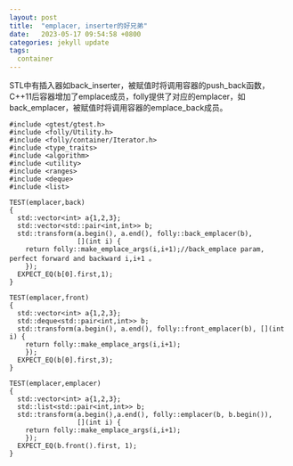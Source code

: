 ```yaml
---
layout: post
title:  "emplacer, inserter的好兄弟"
date:   2023-05-17 09:54:58 +0800
categories: jekyll update
tags:
  container 
---
```


STL中有插入器如back_inserter，被赋值时将调用容器的push_back函数，C\++11后容器增加了emplace成员，folly提供了对应的emplacer，如back_emplacer，被赋值时将调用容器的emplace_back成员。

    #include <gtest/gtest.h>
    #include <folly/Utility.h>
    #include <folly/container/Iterator.h>
    #include <type_traits>
    #include <algorithm>
    #include <utility>
    #include <ranges>
    #include <deque>
    #include <list>

    TEST(emplacer,back)
    {
      std::vector<int> a{1,2,3};
      std::vector<std::pair<int,int>> b;
      std::transform(a.begin(), a.end(), folly::back_emplacer(b),
                     [](int i) {
        return folly::make_emplace_args(i,i+1);//back_emplace param, perfect forward and backward i,i+1 。
        });
      EXPECT_EQ(b[0].first,1);
    }

    TEST(emplacer,front)
    {
      std::vector<int> a{1,2,3};
      std::deque<std::pair<int,int>> b;
      std::transform(a.begin(), a.end(), folly::front_emplacer(b), [](int i) {
        return folly::make_emplace_args(i,i+1);
        });
      EXPECT_EQ(b[0].first,3);
    }

    TEST(emplacer,emplacer)
    {
      std::vector<int> a{1,2,3};
      std::list<std::pair<int,int>> b;
      std::transform(a.begin(),a.end(), folly::emplacer(b, b.begin()),
                     [](int i) {
        return folly::make_emplace_args(i,i+1);
        });
      EXPECT_EQ(b.front().first, 1);
    }

